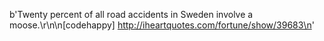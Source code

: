 b'Twenty percent of all road accidents in Sweden involve a moose.\r\n\n[codehappy] http://iheartquotes.com/fortune/show/39683\n'